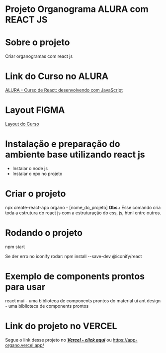 # Projeto Organograma ALURA com REACT JS

# Sobre o projeto
Criar organogramas com react js

# Link do Curso no ALURA
[ALURA - Curso de React: desenvolvendo com JavaScript](https://www.figma.com/file/T6BLI1HfB81eYOiVgpqQz7/Projeto-Intro-ao-React?node-id=134%3A128)

# Layout FIGMA
[Layout do Curso](https://cursos.alura.com.br/course/react-desenvolvendo-javascript) 

# Instalação e preparação do ambiente base utilizando react js
- Instalar o node js
- Instalar o npx no projeto 

# Criar o projeto
npx create-react-app organo - [nome_do_projeto]
**Obs.:** Esse comando cria toda a estrutura do react js com a estruturação do css, js, html entre outros.

# Rodando o projeto
npm start

Se der erro no iconify rodar: npm install --save-dev @iconify/react

# Exemplo de components prontos para usar
react mui - uma biblioteca de components prontos do material ui
ant design - uma biblioteca de components prontos


# Link do projeto no VERCEL
Segue o link desse projeto no [***Vercel - click aqui***](https://app-organo.vercel.app/) ou https://app-organo.vercel.app/


